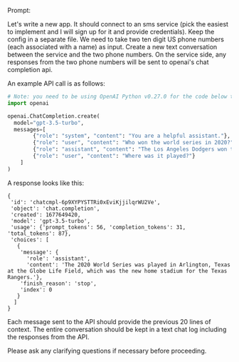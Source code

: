 Prompt: 

Let's write a new app. It should connect to an sms service (pick the easiest to implement and I will sign up for it and provide credentials). Keep the config in a separate file. We need to take two ten digit US phone numbers (each associated with a name) as input. Create a new text conversation between the service and the two phone numbers. 
On the service side, any responses from the two phone numbers will be sent to openai's chat completion api. 

An example API call is as follows: 
```python
# Note: you need to be using OpenAI Python v0.27.0 for the code below to work
import openai

openai.ChatCompletion.create(
  model="gpt-3.5-turbo",
  messages=[
        {"role": "system", "content": "You are a helpful assistant."},
        {"role": "user", "content": "Who won the world series in 2020?"},
        {"role": "assistant", "content": "The Los Angeles Dodgers won the World Series in 2020."},
        {"role": "user", "content": "Where was it played?"}
    ]
)
```

A response looks like this: 
```
{
 'id': 'chatcmpl-6p9XYPYSTTRi0xEviKjjilqrWU2Ve',
 'object': 'chat.completion',
 'created': 1677649420,
 'model': 'gpt-3.5-turbo',
 'usage': {'prompt_tokens': 56, 'completion_tokens': 31, 'total_tokens': 87},
 'choices': [
   {
    'message': {
      'role': 'assistant',
      'content': 'The 2020 World Series was played in Arlington, Texas at the Globe Life Field, which was the new home stadium for the Texas Rangers.'},
    'finish_reason': 'stop',
    'index': 0
   }
  ]
}
```

Each message sent to the API should provide the previous 20 lines of context. The entire conversation should be kept in a text chat log including the responses from the API. 

Please ask any clarifying questions if necessary before proceeding.

